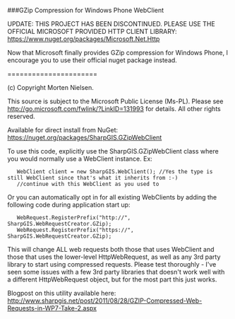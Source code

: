 ###GZip Compression for Windows Phone WebClient

UPDATE: THIS PROJECT HAS BEEN DISCONTINUED. PLEASE USE THE OFFICIAL MICROSOFT PROVIDED HTTP CLIENT LIBRARY: https://www.nuget.org/packages/Microsoft.Net.Http

Now that Microsoft finally provides GZip compression for Windows Phone, I encourage you to use their official nuget package instead.

======================


(c) Copyright Morten Nielsen.

This source is subject to the Microsoft Public License (Ms-PL).
Please see http://go.microsoft.com/fwlink/?LinkID=131993 for details.
All other rights reserved.

Available for direct install from NuGet: https://nuget.org/packages/SharpGIS.GZipWebClient

To use this code, explicitly use the SharpGIS.GZipWebClient class where you would normally use a WebClient instance. Ex:
```c-sharp
   WebClient client = new SharpGIS.WebClient(); //Yes the type is still WebClient since that's what it inherits from :-)
   //continue with this WebClient as you used to
```
Or you can automatically opt in for all existing WebClients by adding the following code during application start up: 
```c-sharp
   WebRequest.RegisterPrefix("http://", SharpGIS.WebRequestCreator.GZip);
   WebRequest.RegisterPrefix("https://", SharpGIS.WebRequestCreator.GZip);
```
This will change ALL web requests both those that uses WebClient and those that uses the lower-level HttpWebRequest, as well as any 3rd party library to start using compressed requests. Please test thoroughly - I've seen some issues with a few 3rd party libraries that doesn't work well with a different HttpWebRequest object, but for the most part this just works.

Blogpost on this utility available here: http://www.sharpgis.net/post/2011/08/28/GZIP-Compressed-Web-Requests-in-WP7-Take-2.aspx
